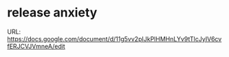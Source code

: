 # release anxiety

URL: https://docs.google.com/document/d/11g5vv2pIJkPlHMHnLYv9tTlcJyIV6cvfERJCVJVmneA/edit
